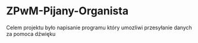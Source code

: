 # ZPwM-Pijany-Organista
Celem projektu było napisanie programu który umozliwi
przesyłanie danych za pomoca dźwięku
